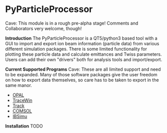 # PyParticleProcessor
Cave: This module is in a rough pre-alpha stage! Comments and Collaborators very welcome, though!

**Introduction**
The PyParticleProcessor is a QT5/python3 based tool with a GUI to import and export ion beam information (particle data) from various different simulation packages. There is some limited functionality for plotting these particle data and calculate emittances and Twiss parameters. Users can add their own "drivers" both for analysis tools and import/export.

**Current Supported Programs**
Cave: These are all limited support and need to be expanded. Many of those software packages give the user freedom on how to export data themselves, so care has to be taken to export in the same manor. 
  * [OPAL](https://gitlab.psi.ch/OPAL/src/wikis/home)
  * [TraceWin](http://irfu.cea.fr/dacm/en/logiciels/index.php)
  * [Track](https://www.phy.anl.gov/atlas/TRACK)
  * [COMSOL](https://www.comsol.com/)
  * [IBSimu](http://ibsimu.sourceforge.net/)
  
**Installation**
TODO
